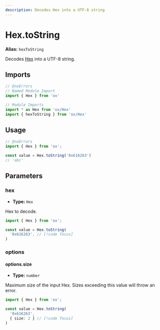 ```yaml
---
description: Decodes Hex into a UTF-8 string
---
```


# Hex.toString

**Alias:** `hexToString`

Decodes [Hex](/api/hex) into a UTF-8 string.

## Imports

```ts twoslash
// @noErrors
// Named Module Import 
import { Hex } from 'ox'

// Module Imports
import * as Hex from 'ox/Hex'
import { hexToString } from 'ox/Hex'
```

## Usage

```ts twoslash
// @noErrors
import { Hex } from 'ox';

const value = Hex.toString('0x616263')
// 'abc'
```

## Parameters

### hex

- **Type:** `Hex`

Hex to decode.

```ts twoslash
import { Hex } from 'ox';

const value = Hex.toString(
  '0x616263', // [!code focus]
)
```

### options

#### options.size

- **Type:** `number`

Maximum size of the input Hex. Sizes exceeding this value will throw an error.

```ts twoslash
import { Hex } from 'ox';

const value = Hex.toString(
  '0x616263', 
  { size: 2 } // [!code focus]
)
```
